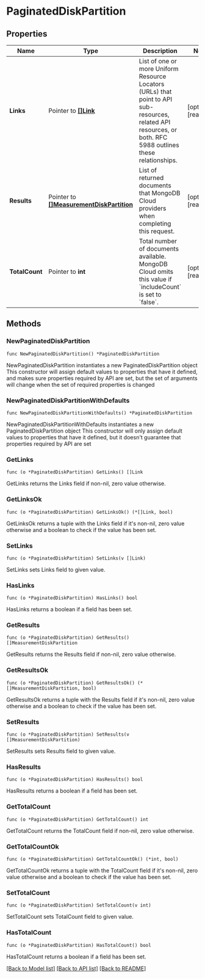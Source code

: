 # PaginatedDiskPartition

## Properties

Name | Type | Description | Notes
------------ | ------------- | ------------- | -------------
**Links** | Pointer to [**[]Link**](Link.md) | List of one or more Uniform Resource Locators (URLs) that point to API sub-resources, related API resources, or both. RFC 5988 outlines these relationships. | [optional] [readonly] 
**Results** | Pointer to [**[]MeasurementDiskPartition**](MeasurementDiskPartition.md) | List of returned documents that MongoDB Cloud providers when completing this request. | [optional] [readonly] 
**TotalCount** | Pointer to **int** | Total number of documents available. MongoDB Cloud omits this value if &#x60;includeCount&#x60; is set to &#x60;false&#x60;. | [optional] [readonly] 

## Methods

### NewPaginatedDiskPartition

`func NewPaginatedDiskPartition() *PaginatedDiskPartition`

NewPaginatedDiskPartition instantiates a new PaginatedDiskPartition object
This constructor will assign default values to properties that have it defined,
and makes sure properties required by API are set, but the set of arguments
will change when the set of required properties is changed

### NewPaginatedDiskPartitionWithDefaults

`func NewPaginatedDiskPartitionWithDefaults() *PaginatedDiskPartition`

NewPaginatedDiskPartitionWithDefaults instantiates a new PaginatedDiskPartition object
This constructor will only assign default values to properties that have it defined,
but it doesn't guarantee that properties required by API are set

### GetLinks

`func (o *PaginatedDiskPartition) GetLinks() []Link`

GetLinks returns the Links field if non-nil, zero value otherwise.

### GetLinksOk

`func (o *PaginatedDiskPartition) GetLinksOk() (*[]Link, bool)`

GetLinksOk returns a tuple with the Links field if it's non-nil, zero value otherwise
and a boolean to check if the value has been set.

### SetLinks

`func (o *PaginatedDiskPartition) SetLinks(v []Link)`

SetLinks sets Links field to given value.

### HasLinks

`func (o *PaginatedDiskPartition) HasLinks() bool`

HasLinks returns a boolean if a field has been set.
### GetResults

`func (o *PaginatedDiskPartition) GetResults() []MeasurementDiskPartition`

GetResults returns the Results field if non-nil, zero value otherwise.

### GetResultsOk

`func (o *PaginatedDiskPartition) GetResultsOk() (*[]MeasurementDiskPartition, bool)`

GetResultsOk returns a tuple with the Results field if it's non-nil, zero value otherwise
and a boolean to check if the value has been set.

### SetResults

`func (o *PaginatedDiskPartition) SetResults(v []MeasurementDiskPartition)`

SetResults sets Results field to given value.

### HasResults

`func (o *PaginatedDiskPartition) HasResults() bool`

HasResults returns a boolean if a field has been set.
### GetTotalCount

`func (o *PaginatedDiskPartition) GetTotalCount() int`

GetTotalCount returns the TotalCount field if non-nil, zero value otherwise.

### GetTotalCountOk

`func (o *PaginatedDiskPartition) GetTotalCountOk() (*int, bool)`

GetTotalCountOk returns a tuple with the TotalCount field if it's non-nil, zero value otherwise
and a boolean to check if the value has been set.

### SetTotalCount

`func (o *PaginatedDiskPartition) SetTotalCount(v int)`

SetTotalCount sets TotalCount field to given value.

### HasTotalCount

`func (o *PaginatedDiskPartition) HasTotalCount() bool`

HasTotalCount returns a boolean if a field has been set.

[[Back to Model list]](../README.md#documentation-for-models) [[Back to API list]](../README.md#documentation-for-api-endpoints) [[Back to README]](../README.md)


